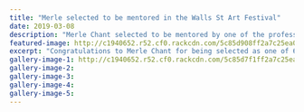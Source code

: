 ```yaml
---
title: "Merle selected to be mentored in the Walls St Art Festival"
date: 2019-03-08
description: "Merle Chant selected to be mentored by one of the professional artists participating in the Whanganui Walls Street Art Festival.."
featured-image: http://c1940652.r52.cf0.rackcdn.com/5c85d908ff2a7c25ea000352/Wall-Art-poster.280.jpg
excerpt: "Congratulations to Merle Chant for being selected as one of 6 students to be mentored by one of the professional artists participating in the Whanganui Walls Street Art Festival 2019"
gallery-image-1: http://c1940652.r52.cf0.rackcdn.com/5c85d7f1ff2a7c25ea00034e/Merle-Chant-500.jpg
gallery-image-2: 
gallery-image-3: 
gallery-image-4: 
gallery-image-5: 
---
```

